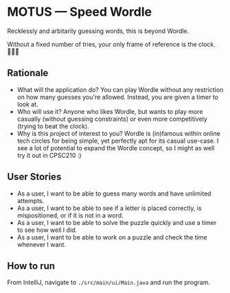 # MOTUS — Speed Wordle

Recklessly and arbitarily guessing words, this is beyond Wordle.

Without a fixed number of tries, your only frame of reference is the clock. 🏃‍♂️⏰

## Rationale

- What will the application do? You can play Wordle without any restriction on how many guesses you're allowed.
Instead, you are given a timer to look at.
- Who will use it? Anyone who likes Wordle, but wants to play more casually (without guessing constraints)
or even more competitively (trying to beat the clock).
- Why is this project of interest to you? Wordle is (in)famous within online tech circles for being simple, yet
perfectly apt for its casual use-case. I see a lot of potential to expand the Wordle concept,
so I might as well try it out in CPSC210 :)

## User Stories

- As a user, I want to be able to guess many words and have unlimited attempts.
- As a user, I want to be able to see if a letter is placed correctly, is mispositioned, or if it is not in a word.
- As a user, I want to be able to solve the puzzle quickly and use a timer to see how well I did.
- As a user, I want to be able to work on a puzzle and check the time whenever I want.

## How to run

From IntelliJ, navigate to `./src/main/ui/Main.java` and run the program.
